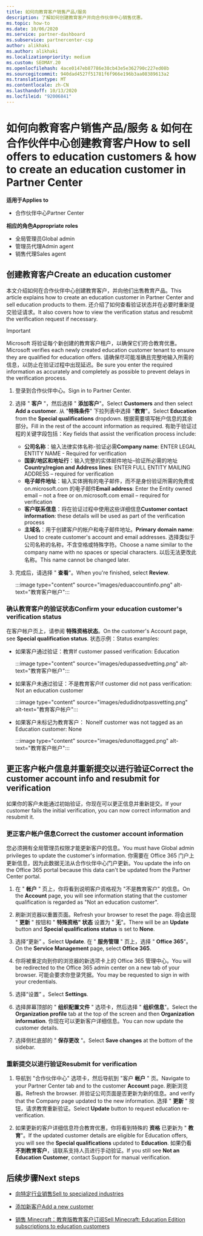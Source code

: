 ```yaml
---
title: 如何向教育客户销售产品/服务
description: 了解如何创建教育客户并向合作伙伴中心销售优惠。
ms.topic: how-to
ms.date: 10/06/2020
ms.service: partner-dashboard
ms.subservice: partnercenter-csp
author: alikhaki
ms.author: alikhaki
ms.localizationpriority: medium
ms.custom: SEOMAY.20
ms.openlocfilehash: 4ace0147eb87786e38cb43e5e362790c227ed08b
ms.sourcegitcommit: 940dad4527f51781f6f966e196b3aa08389613a2
ms.translationtype: MT
ms.contentlocale: zh-CN
ms.lasthandoff: 10/13/2020
ms.locfileid: "92006841"
---
```

# <a name="how-to-sell-offers-to-education-customers--how-to-create-an-education-customer-in-partner-center"></a><span data-ttu-id="36b08-103">如何向教育客户销售产品/服务 & 如何在合作伙伴中心创建教育客户</span><span class="sxs-lookup"><span data-stu-id="36b08-103">How to sell offers to education customers & how to create an education customer in Partner Center</span></span>

<span data-ttu-id="36b08-104">**适用于**</span><span class="sxs-lookup"><span data-stu-id="36b08-104">**Applies to**</span></span>

- <span data-ttu-id="36b08-105">合作伙伴中心</span><span class="sxs-lookup"><span data-stu-id="36b08-105">Partner Center</span></span>

<span data-ttu-id="36b08-106">**相应的角色**</span><span class="sxs-lookup"><span data-stu-id="36b08-106">**Appropriate roles**</span></span>

- <span data-ttu-id="36b08-107">全局管理员</span><span class="sxs-lookup"><span data-stu-id="36b08-107">Global admin</span></span>
- <span data-ttu-id="36b08-108">管理员代理</span><span class="sxs-lookup"><span data-stu-id="36b08-108">Admin agent</span></span>
- <span data-ttu-id="36b08-109">销售代理</span><span class="sxs-lookup"><span data-stu-id="36b08-109">Sales agent</span></span>

## <a name="create-an-education-customer"></a><span data-ttu-id="36b08-110">创建教育客户</span><span class="sxs-lookup"><span data-stu-id="36b08-110">Create an education customer</span></span>

<span data-ttu-id="36b08-111">本文介绍如何在合作伙伴中心创建教育客户，并向他们出售教育产品。</span><span class="sxs-lookup"><span data-stu-id="36b08-111">This article explains how to create an education customer in Partner Center and sell education products to them.</span></span> <span data-ttu-id="36b08-112">还介绍了如何查看验证状态并在必要时重新提交验证请求。</span><span class="sxs-lookup"><span data-stu-id="36b08-112">It also covers how to view the verification status and resubmit the verification request if necessary.</span></span>

> [!IMPORTANT]
> <span data-ttu-id="36b08-113">Microsoft 将验证每个新创建的教育客户租户，以确保它们符合教育优惠。</span><span class="sxs-lookup"><span data-stu-id="36b08-113">Microsoft verifies each newly created education customer tenant to ensure they are qualified for education offers.</span></span>  <span data-ttu-id="36b08-114">请确保尽可能准确且完整地输入所需的信息，以防止在验证过程中出现延迟。</span><span class="sxs-lookup"><span data-stu-id="36b08-114">Be sure you enter the required information as accurately and completely as possible to prevent delays in the verification process.</span></span>

1. <span data-ttu-id="36b08-115">登录到合作伙伴中心。</span><span class="sxs-lookup"><span data-stu-id="36b08-115">Sign in to Partner Center.</span></span>

2. <span data-ttu-id="36b08-116">选择 " **客户** "，然后选择 " **添加客户**"。</span><span class="sxs-lookup"><span data-stu-id="36b08-116">Select **Customers** and then select **Add a customer**.</span></span> <span data-ttu-id="36b08-117">从 "**特殊条件**" 下拉列表中选择 "**教育**"。</span><span class="sxs-lookup"><span data-stu-id="36b08-117">Select **Education** from the **Special qualifications** dropdown.</span></span>  <span data-ttu-id="36b08-118">根据需要填写帐户信息的其余部分。</span><span class="sxs-lookup"><span data-stu-id="36b08-118">Fill in the rest of the account information as required.</span></span>  <span data-ttu-id="36b08-119">有助于验证过程的关键字段包括：</span><span class="sxs-lookup"><span data-stu-id="36b08-119">Key fields that assist the verification process include:</span></span>

   - <span data-ttu-id="36b08-120">**公司名称**：输入法律实体名称-验证必需</span><span class="sxs-lookup"><span data-stu-id="36b08-120">**Company name**: ENTER LEGAL ENTITY NAME - Required for verification</span></span>
   - <span data-ttu-id="36b08-121">**国家/地区和地址行**：输入完整的实体邮件地址–验证所必需的地址</span><span class="sxs-lookup"><span data-stu-id="36b08-121">**Country/region and Address lines**: ENTER FULL ENTITY MAILING ADDRESS – required for verification</span></span>
   - <span data-ttu-id="36b08-122">**电子邮件地址**：输入实体拥有的电子邮件，而不是身份验证所需的免费或 on.microsoft.com 的电子邮件</span><span class="sxs-lookup"><span data-stu-id="36b08-122">**Email address**:  Enter the Entity owned email – not a free or on.microsoft.com email – required for verification</span></span>
   - <span data-ttu-id="36b08-123">**客户联系信息**：将在验证过程中使用这些详细信息</span><span class="sxs-lookup"><span data-stu-id="36b08-123">**Customer contact information**: these details will be used as part of the verification process</span></span>
   - <span data-ttu-id="36b08-124">**主域名**：用于创建客户的帐户和电子邮件地址。</span><span class="sxs-lookup"><span data-stu-id="36b08-124">**Primary domain name**:  Used to create customer's account and email addresses.</span></span>  <span data-ttu-id="36b08-125">选择类似于公司名称的名称，不含空格或特殊字符。</span><span class="sxs-lookup"><span data-stu-id="36b08-125">Choose a name similar to the company name with no spaces or special characters.</span></span>  <span data-ttu-id="36b08-126">以后无法更改此名称。</span><span class="sxs-lookup"><span data-stu-id="36b08-126">This name cannot be changed later.</span></span>

3. <span data-ttu-id="36b08-127">完成后，请选择 " **查看**"。</span><span class="sxs-lookup"><span data-stu-id="36b08-127">When you're finished, select **Review**.</span></span>

   :::image type="content" source="images/eduaccountinfo.png" alt-text="教育客户帐户":::

### <a name="confirm-your-education-customers-verification-status"></a><span data-ttu-id="36b08-129">确认教育客户的验证状态</span><span class="sxs-lookup"><span data-stu-id="36b08-129">Confirm your education customer's verification status</span></span>

<span data-ttu-id="36b08-130">在客户帐户页上，请参阅 **特殊资格状态**。</span><span class="sxs-lookup"><span data-stu-id="36b08-130">On the customer's Account page, see **Special qualification status**.</span></span>
<span data-ttu-id="36b08-131">状态示例：</span><span class="sxs-lookup"><span data-stu-id="36b08-131">Status examples:</span></span>

- <span data-ttu-id="36b08-132">如果客户通过验证：教育</span><span class="sxs-lookup"><span data-stu-id="36b08-132">If customer passed verification:  Education</span></span>

   :::image type="content" source="images/edupassedvetting.png" alt-text="教育客户帐户":::

- <span data-ttu-id="36b08-134">如果客户未通过验证：不是教育客户</span><span class="sxs-lookup"><span data-stu-id="36b08-134">If customer did not pass verification:  Not an education customer</span></span>

   :::image type="content" source="images/edudidnotpassvetting.png" alt-text="教育客户帐户":::

- <span data-ttu-id="36b08-136">如果客户未标记为教育客户： None</span><span class="sxs-lookup"><span data-stu-id="36b08-136">If customer was not tagged as an Education customer:  None</span></span>

   :::image type="content" source="images/edunottagged.png" alt-text="教育客户帐户":::

## <a name="correct-the-customer-account-info-and-resubmit-for-verification"></a><span data-ttu-id="36b08-138">更正客户帐户信息并重新提交以进行验证</span><span class="sxs-lookup"><span data-stu-id="36b08-138">Correct the customer account info and resubmit for verification</span></span>

<span data-ttu-id="36b08-139">如果你的客户未能通过初始验证，你现在可以更正信息并重新提交。</span><span class="sxs-lookup"><span data-stu-id="36b08-139">If your customer fails the initial verification, you can now correct information and resubmit it.</span></span>

### <a name="correct-the-customer-account-information"></a><span data-ttu-id="36b08-140">更正客户帐户信息</span><span class="sxs-lookup"><span data-stu-id="36b08-140">Correct the customer account information</span></span>

<span data-ttu-id="36b08-141">您必须拥有全局管理员权限才能更新客户的信息。</span><span class="sxs-lookup"><span data-stu-id="36b08-141">You must have Global admin privileges to update the customer's information.</span></span> <span data-ttu-id="36b08-142">你需要在 Office 365 门户上更新信息，因为此数据无法从合作伙伴中心门户更新。</span><span class="sxs-lookup"><span data-stu-id="36b08-142">You update the info on the Office 365 portal because this data can't be updated from the Partner Center portal.</span></span>

1. <span data-ttu-id="36b08-143">在 " **帐户** " 页上，你将看到说明客户资格视为 "不是教育客户" 的信息。</span><span class="sxs-lookup"><span data-stu-id="36b08-143">On the **Account** page, you will see information stating that the customer qualification is regarded as "Not an education customer".</span></span>

2. <span data-ttu-id="36b08-144">刷新浏览器以重置页面。</span><span class="sxs-lookup"><span data-stu-id="36b08-144">Refresh your browser to reset the page.</span></span> <span data-ttu-id="36b08-145">将会出现 " **更新** " 按钮和 " **特殊资格" 状态** 设置为 " **无**"。</span><span class="sxs-lookup"><span data-stu-id="36b08-145">There will be an **Update** button and **Special qualifications status** is set to **None**.</span></span>

3. <span data-ttu-id="36b08-146">选择“更新”  。</span><span class="sxs-lookup"><span data-stu-id="36b08-146">Select **Update**.</span></span> <span data-ttu-id="36b08-147">在 " **服务管理** " 页上，选择 " **Office 365**"。</span><span class="sxs-lookup"><span data-stu-id="36b08-147">On the **Service Management** page, select **Office 365**.</span></span>

4. <span data-ttu-id="36b08-148">你将被重定向到你的浏览器的新选项卡上的 Office 365 管理中心。</span><span class="sxs-lookup"><span data-stu-id="36b08-148">You will be redirected to the Office 365 admin center on a new tab of your browser.</span></span> <span data-ttu-id="36b08-149">可能会要求你登录凭据。</span><span class="sxs-lookup"><span data-stu-id="36b08-149">You may be requested to sign in with your credentials.</span></span>

5. <span data-ttu-id="36b08-150">选择“设置”  。</span><span class="sxs-lookup"><span data-stu-id="36b08-150">Select **Settings**.</span></span>

6. <span data-ttu-id="36b08-151">选择屏幕顶部的 " **组织配置文件** " 选项卡，然后选择 " **组织信息**"。</span><span class="sxs-lookup"><span data-stu-id="36b08-151">Select the **Organization profile** tab at the top of the screen and then **Organization information**.</span></span> <span data-ttu-id="36b08-152">你现在可以更新客户详细信息。</span><span class="sxs-lookup"><span data-stu-id="36b08-152">You can now update the customer details.</span></span>

7. <span data-ttu-id="36b08-153">选择侧栏底部的 " **保存更改** "。</span><span class="sxs-lookup"><span data-stu-id="36b08-153">Select **Save changes** at the bottom of the sidebar.</span></span>  

### <a name="resubmit-for-verification"></a><span data-ttu-id="36b08-154">重新提交以进行验证</span><span class="sxs-lookup"><span data-stu-id="36b08-154">Resubmit for verification</span></span>

1. <span data-ttu-id="36b08-155">导航到 "合作伙伴中心" 选项卡，然后导航到 "客户 **帐户** " 页。</span><span class="sxs-lookup"><span data-stu-id="36b08-155">Navigate to your Partner Center tab and to the customer **Account** page.</span></span> <span data-ttu-id="36b08-156">刷新浏览器。</span><span class="sxs-lookup"><span data-stu-id="36b08-156">Refresh the browser.</span></span> <span data-ttu-id="36b08-157">并验证公司页面是否更新为新的信息。</span><span class="sxs-lookup"><span data-stu-id="36b08-157">and verify that the Company page updated to the new information.</span></span> <span data-ttu-id="36b08-158">选择 " **更新** " 按钮，请求教育重新验证。</span><span class="sxs-lookup"><span data-stu-id="36b08-158">Select **Update** button to request education re-verification.</span></span>

2. <span data-ttu-id="36b08-159">如果更新的客户详细信息符合教育优惠，你将看到特殊的 **资格** 已更新为 " **教育**"。</span><span class="sxs-lookup"><span data-stu-id="36b08-159">If the updated customer details are eligible for Education offers, you will see the **Special qualifications** updated to **Education**.</span></span> <span data-ttu-id="36b08-160">如果仍看 **不到教育客户**，请联系支持人员进行手动验证。</span><span class="sxs-lookup"><span data-stu-id="36b08-160">If you still see **Not an Education Customer**, contact Support for manual verification.</span></span>

## <a name="next-steps"></a><span data-ttu-id="36b08-161">后续步骤</span><span class="sxs-lookup"><span data-stu-id="36b08-161">Next steps</span></span>

- [<span data-ttu-id="36b08-162">向特定行业销售</span><span class="sxs-lookup"><span data-stu-id="36b08-162">Sell to specialized industries</span></span>](get-special-pricing-for-offers.md)

- [<span data-ttu-id="36b08-163">添加新客户</span><span class="sxs-lookup"><span data-stu-id="36b08-163">Add a new customer</span></span>](add-a-new-customer.md)

- [<span data-ttu-id="36b08-164">销售 Minecraft：教育版教育客户订阅</span><span class="sxs-lookup"><span data-stu-id="36b08-164">Sell Minecraft: Education Edition subscriptions to education customers</span></span>](minecraft-subscriptions.md)
